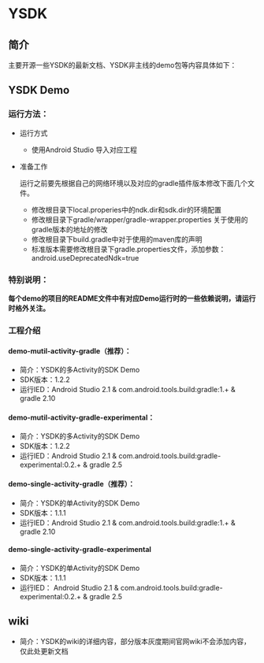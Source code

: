 # YSDK

## 简介

主要开源一些YSDK的最新文档、YSDK非主线的demo包等内容具体如下：

## YSDK Demo

### 运行方法：

- 运行方式	
	
	- 使用Android Studio 导入对应工程
	
- 准备工作

	运行之前要先根据自己的网络环境以及对应的gradle插件版本修改下面几个文件。
	
	- 修改根目录下local.properies中的ndk.dir和sdk.dir的环境配置
	- 修改根目录下gradle/wrapper/gradle-wrapper.properties 关于使用的gradle版本的地址的修改
	- 修改根目录下build.gradle中对于使用的maven库的声明
	- 标准版本需要修改根目录下gradle.properties文件，添加参数：android.useDeprecatedNdk=true

### 特别说明：

 **每个demo的项目的README文件中有对应Demo运行时的一些依赖说明，请运行时格外关注。**
 
### 工程介绍

#### demo-mutil-activity-gradle（推荐）：
	
- 简介：YSDK的多Activity的SDK Demo
- SDK版本：1.2.2
- 运行IED：Android Studio 2.1 & com.android.tools.build:gradle:1.+ & gradle 2.10

#### demo-mutil-activity-gradle-experimental：
	
- 简介：YSDK的多Activity的SDK Demo
- SDK版本：1.2.2
- 运行IED：Android Studio 2.1 & com.android.tools.build:gradle-experimental:0.2.+ & gradle 2.5

#### demo-single-activity-gradle（推荐）：

- 简介：YSDK的单Activity的SDK Demo
- SDK版本：1.1.1
- 运行IED：Android Studio 2.1 & com.android.tools.build:gradle:1.+ & gradle 2.10
	 
#### demo-single-activity-gradle-experimental

- 简介：YSDK的单Activity的SDK Demo
- SDK版本：1.1.1
- 运行IED： Android Studio 2.1 & com.android.tools.build:gradle-experimental:0.2.+ & gradle 2.5

## wiki

- 简介：YSDK的wiki的详细内容，部分版本灰度期间官网wiki不会添加内容，仅此处更新文档